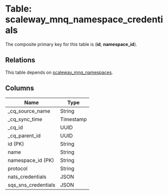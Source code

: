 # Table: scaleway_mnq_namespace_credentials

The composite primary key for this table is (**id**, **namespace_id**).

## Relations

This table depends on [scaleway_mnq_namespaces](scaleway_mnq_namespaces.md).

## Columns

| Name          | Type          |
| ------------- | ------------- |
|_cq_source_name|String|
|_cq_sync_time|Timestamp|
|_cq_id|UUID|
|_cq_parent_id|UUID|
|id (PK)|String|
|name|String|
|namespace_id (PK)|String|
|protocol|String|
|nats_credentials|JSON|
|sqs_sns_credentials|JSON|